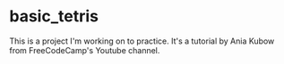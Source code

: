 # basic_tetris

This is a project I'm working on to practice. It's a tutorial by Ania Kubow from FreeCodeCamp's Youtube channel.
